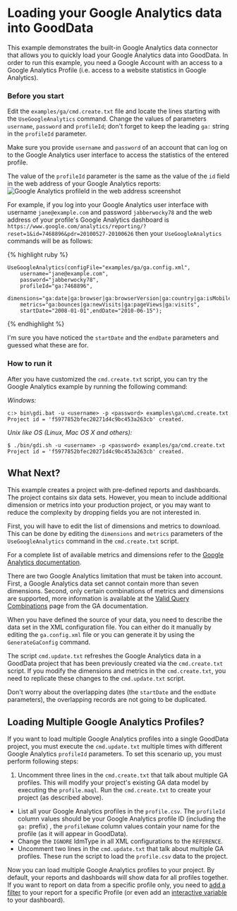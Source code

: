 # Loading your Google Analytics data into GoodData

This example demonstrates the built-in Google Analytics data connector that allows you to quickly load your Google Analytics data into GoodData. In order to run this example, you need a Google Account with an access to a Google Analytics Profile (i.e. access to a website statistics in Google Analytics).

### Before you start

Edit the `examples/ga/cmd.create.txt` file and locate the lines starting with the `UseGoogleAnalytics` command. Change the values of parameters `username`, `password` and `profileId`; don't forget to keep the leading `ga:` string in the `profileId` parameter.

Make sure you provide `username` and `password` of an account that can log on to the Google Analytics user interface to access the statistics of the entered profile.

The value of the `profileId` parameter is the same as the value of the `id` field in the web address of your Google Analytics reports:
 ![Google Analytics profileId in the web address screenshot](http://developer.gooddata.com/images/gdcl/examples/ga/ga_profileId.png "Google Analytics profileId in the web address screenshot")

For example, if you log into your Google Analytics user interface with username `jane@example.com` and password `jabberwocky78` and the web address of your profile's Google Analytics dashboard is `https://www.google.com/analytics/reporting/?reset=1&id=7468896&pdr=20100527-20100626` then your `UseGoogleAnalytics` commands will be as follows:

{% highlight ruby %}

    UseGoogleAnalytics(configFile="examples/ga/ga.config.xml",
        username="jane@example.com",
        password="jabberwocky78",
        profileId="ga:7468896",
        dimensions="ga:date|ga:browser|ga:browserVersion|ga:country|ga:isMobile",
        metrics="ga:bounces|ga:newVisits|ga:pageViews|ga:visits",
        startDate="2008-01-01",endDate="2010-06-15");

{% endhighlight %}

I'm sure you have noticed the `startDate` and the `endDate` parameters and guessed what these are for.

### How to run it

After you have customized the `cmd.create.txt` script, you can try the Google Analytics example by running the following command:

_Windows:_

    c:> bin\gdi.bat -u <username> -p <password> examples\ga\cmd.create.txt
    Project id = 'f5977852bfec20271d4c9bc453a263cb' created.


_Unix like OS (Linux, Mac OS X and others):_

    $ ./bin/gdi.sh -u <username> -p <password> examples/ga/cmd.create.txt
    Project id = 'f5977852bfec20271d4c9bc453a263cb' created.

## What Next?

This example creates a project with pre-defined reports and dashboards. The project contains six data sets. However, you mean to include additional dimension or metrics into your production project, or you may want to reduce the complexity by dropping fields you are not interested in.

First, you will have to edit the list of dimensions and metrics to download. This can be done by editing the `dimensions` and `metrics` parameters of the `UseGoogleAnalytics` command in the `cmd.create.txt` script.

For a complete list of available metrics and dimensions refer to the [Google Analytics documentation](http://code.google.com/apis/analytics/docs/gdata/gdataReferenceDimensionsMetrics.html).

There are two Google Analytics limitation that must be taken into account. First, a Google Analytics data set cannot contain more than seven dimensions. Second, only certain combinations of metrics and dimensions are supported, more information is available at the [Valid Query Combinations](http://code.google.com/apis/analytics/docs/gdata/gdataReferenceValidCombos.html) page from the GA documentation.

When you have defined the source of your data, you need to describe the data set in the XML configuration file. You can either do it manually by editing the `ga.config.xml` file or you can generate it by using the `GenerateGaConfig` command.

The script `cmd.update.txt` refreshes the Google Analytics data in a GoodData project that has been previously created via the `cmd.create.txt` script. If you modify the dimensions and metrics in the `cmd.create.txt`, you need to replicate these changes to the `cmd.update.txt` script.

Don't worry about the overlapping dates (the `startDate` and the `endDate` parameters), the overlapping records are not going to be duplicated.

## Loading Multiple Google Analytics Profiles?

If you want to load multiple Google Analytics profiles into a single GoodData project, you must execute the `cmd.update.txt` multiple times with different Google Analytics `profileId` parameters. To set this scenario up, you must perform following steps:

1. Uncomment three lines in the `cmd.create.txt` that talk about multiple GA profiles. This will modify your project's existing GA data model by executing the `profile.maql`. Run the `cmd.create.txt` to create your project (as described above).
* List all your Google Analytics profiles in the `profile.csv`. The `profileId` column values should be your Google Analytics profile ID (including the `ga:` prefix) , the `profileName` column values contain your name for the profile (as it will appear in GoodData).
* Change the `IGNORE` ldmType in all XML configurations to the `REFERENCE`.
* Uncomment two lines in the `cmd.update.txt` that talk about multiple GA profiles. These run the script to load the `profile.csv` data to the project.

Now you can load multiple Google Analytics profiles to your project. By default, your reports and dashboards will show data for all profiles together. If you want to report on data from a specific profile only, you need to [add a filter](https://secure.gooddata.com/docs/html/reference.guide.createreports.filters.html) to your report for a specific Profile (or even add an [interactive variable](https://secure.gooddata.com/docs/html/reference.guide.dashboard.filters.html) to your dashboard).
